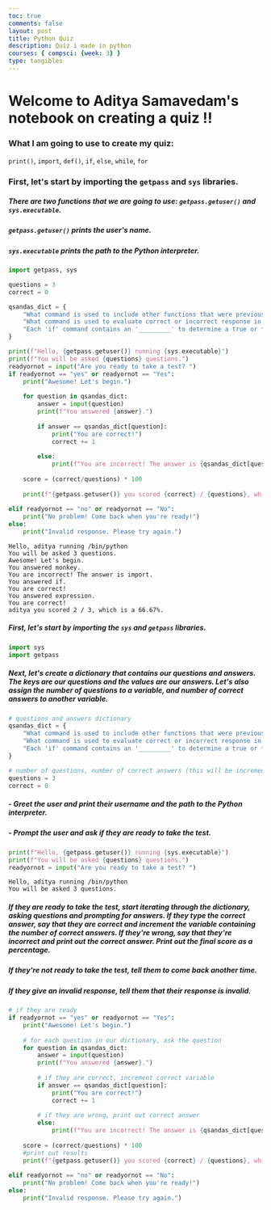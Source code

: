 ```yaml
---
toc: true
comments: false
layout: post
title: Python Quiz
description: Quiz i made in python
courses: { compsci: {week: 3} }
type: tangibles
---
```


# Welcome to Aditya Samavedam's notebook on creating a quiz !!

### What I am going to use to create my quiz:
`print()`, 
`import`, 
`def()`, 
`if`, 
`else`, 
`while`, 
`for`

### First, let's start by importing the `getpass` and `sys` libraries.
##### There are two functions that we are going to use: `getpass.getuser()` and `sys.executable`.
##### `getpass.getuser()` prints the user's name.
##### `sys.executable` prints the path to the Python interpreter. 


```python
import getpass, sys

questions = 3
correct = 0

qsandas_dict = {
    "What command is used to include other functions that were previously developed?" : "import",
    "What command is used to evaluate correct or incorrect response in this example?" : "if",
    "Each 'if' command contains an '_________' to determine a true or false condition?" : "expression"
}

print(f"Hello, {getpass.getuser()} running {sys.executable}")
print(f"You will be asked {questions} questions.")
readyornot = input("Are you ready to take a test? ")
if readyornot == "yes" or readyornot == "Yes":
    print("Awesome! Let's begin.")
    
    for question in qsandas_dict:
        answer = input(question)
        print(f"You answered {answer}.")
        
        if answer == qsandas_dict[question]:
            print("You are correct!")
            correct += 1
            
        else:
            print(f"You are incorrect! The answer is {qsandas_dict[question]}.")
            
    score = (correct/questions) * 100
    
    print(f"{getpass.getuser()} you scored {correct} / {questions}, which is a {score:.2f}%.")
    
elif readyornot == "no" or readyornot == "No":
    print("No problem! Come back when you're ready!")
else:
    print("Invalid response. Please try again.")

```

    Hello, aditya running /bin/python
    You will be asked 3 questions.
    Awesome! Let's begin.
    You answered monkey.
    You are incorrect! The answer is import.
    You answered if.
    You are correct!
    You answered expression.
    You are correct!
    aditya you scored 2 / 3, which is a 66.67%.


##### First, let's start by importing the `sys` and `getpass` libraries.


```python
import sys
import getpass
```

##### Next, let's create a dictionary that contains our questions and answers. The keys are our questions and the values are our answers. Let's also assign the number of questions to a variable, and number of correct answers to another variable.


```python
# questions and answers dictionary
qsandas_dict = {
    "What command is used to include other functions that were previously developed?" : "import",
    "What command is used to evaluate correct or incorrect response in this example?" : "if",
    "Each 'if' command contains an '_________' to determine a true or false condition?" : "expression"
}

# number of questions, number of correct answers (this will be incremented later)
questions = 3
correct = 0
```

##### - Greet the user and print their username and the path to the Python interpreter.
##### - Prompt the user and ask if they are ready to take the test.


```python
print(f"Hello, {getpass.getuser()} running {sys.executable}")
print(f"You will be asked {questions} questions.")
readyornot = input("Are you ready to take a test? ")
```

    Hello, aditya running /bin/python
    You will be asked 3 questions.


##### If they are ready to take the test, start iterating through the dictionary, asking questions and prompting for answers. If they type the correct answer, say that they are correct and increment the variable containing the number of correct answers. If they're wrong, say that they're incorrect and print out the correct answer. Print out the final score as a percentage.

##### If they're not ready to take the test, tell them to come back another time.
##### If they give an invalid response, tell them that their response is invalid.


```python
# if they are ready
if readyornot == "yes" or readyornot == "Yes":
    print("Awesome! Let's begin.")
    
    # for each question in our dictionary, ask the question
    for question in qsandas_dict:
        answer = input(question)
        print(f"You answered {answer}.")
        
        # if they are correct, increment correct variable
        if answer == qsandas_dict[question]:
            print("You are correct!")
            correct += 1
        
        # if they are wrong, print out correct answer
        else:
            print(f"You are incorrect! The answer is {qsandas_dict[question]}.")
            
    score = (correct/questions) * 100
    #print out results
    print(f"{getpass.getuser()} you scored {correct} / {questions}, which is a {score:.2f}%.")
    
elif readyornot == "no" or readyornot == "No":
    print("No problem! Come back when you're ready!")
else:
    print("Invalid response. Please try again.")
```